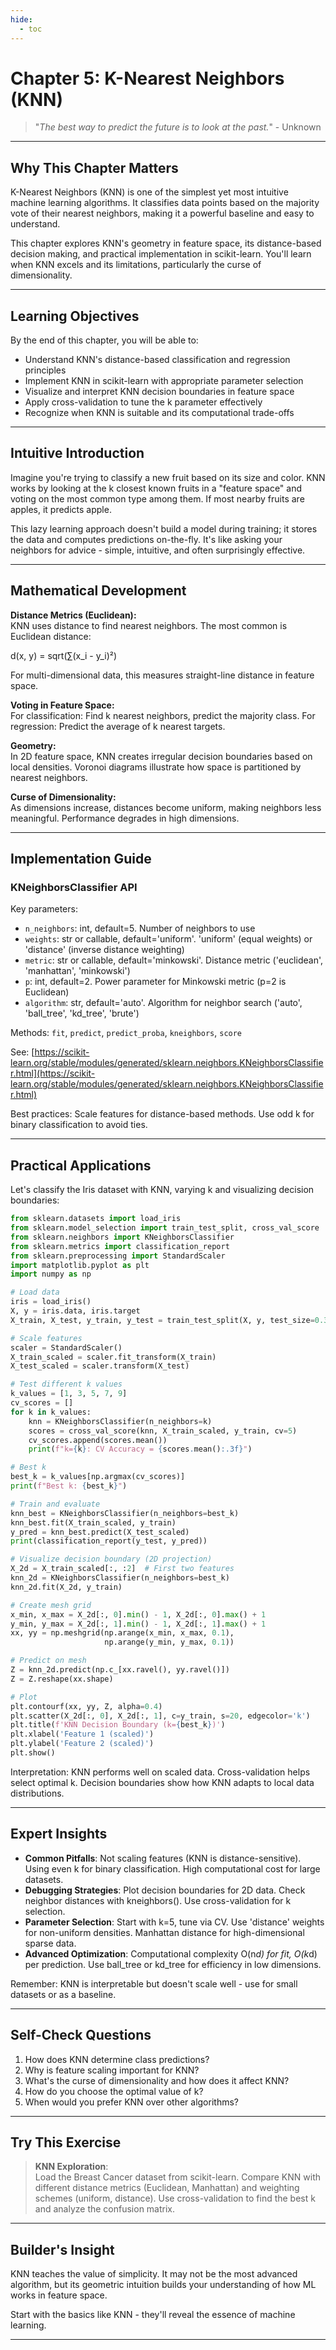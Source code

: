 ```yaml
---
hide:
  - toc
---
```


# Chapter 5: K-Nearest Neighbors (KNN)

> "*The best way to predict the future is to look at the past.*" - Unknown

---

## Why This Chapter Matters

K-Nearest Neighbors (KNN) is one of the simplest yet most intuitive machine learning algorithms. It classifies data points based on the majority vote of their nearest neighbors, making it a powerful baseline and easy to understand.

This chapter explores KNN's geometry in feature space, its distance-based decision making, and practical implementation in scikit-learn. You'll learn when KNN excels and its limitations, particularly the curse of dimensionality.

---

## Learning Objectives

By the end of this chapter, you will be able to:

- Understand KNN's distance-based classification and regression principles
- Implement KNN in scikit-learn with appropriate parameter selection
- Visualize and interpret KNN decision boundaries in feature space
- Apply cross-validation to tune the k parameter effectively
- Recognize when KNN is suitable and its computational trade-offs

---

## Intuitive Introduction

Imagine you're trying to classify a new fruit based on its size and color. KNN works by looking at the k closest known fruits in a "feature space" and voting on the most common type among them. If most nearby fruits are apples, it predicts apple.

This lazy learning approach doesn't build a model during training; it stores the data and computes predictions on-the-fly. It's like asking your neighbors for advice - simple, intuitive, and often surprisingly effective.

---

## Mathematical Development

**Distance Metrics (Euclidean):**	
KNN uses distance to find nearest neighbors. The most common is Euclidean distance:

d(x, y) = sqrt(∑(x_i - y_i)²)

For multi-dimensional data, this measures straight-line distance in feature space.

**Voting in Feature Space:**	
For classification: Find k nearest neighbors, predict the majority class.
For regression: Predict the average of k nearest targets.

**Geometry:**	
In 2D feature space, KNN creates irregular decision boundaries based on local densities. Voronoi diagrams illustrate how space is partitioned by nearest neighbors.

**Curse of Dimensionality:**	
As dimensions increase, distances become uniform, making neighbors less meaningful. Performance degrades in high dimensions.

---

## Implementation Guide

### KNeighborsClassifier API
Key parameters:	
- `n_neighbors`: int, default=5. Number of neighbors to use  
- `weights`: str or callable, default='uniform'. 'uniform' (equal weights) or 'distance' (inverse distance weighting)  
- `metric`: str or callable, default='minkowski'. Distance metric ('euclidean', 'manhattan', 'minkowski')  
- `p`: int, default=2. Power parameter for Minkowski metric (p=2 is Euclidean)  
- `algorithm`: str, default='auto'. Algorithm for neighbor search ('auto', 'ball_tree', 'kd_tree', 'brute')

Methods: `fit`, `predict`, `predict_proba`, `kneighbors`, `score`

See: [https://scikit-learn.org/stable/modules/generated/sklearn.neighbors.KNeighborsClassifier.html](https://scikit-learn.org/stable/modules/generated/sklearn.neighbors.KNeighborsClassifier.html)

Best practices: Scale features for distance-based methods. Use odd k for binary classification to avoid ties.

---

## Practical Applications

Let's classify the Iris dataset with KNN, varying k and visualizing decision boundaries:

```python
from sklearn.datasets import load_iris
from sklearn.model_selection import train_test_split, cross_val_score
from sklearn.neighbors import KNeighborsClassifier
from sklearn.metrics import classification_report
from sklearn.preprocessing import StandardScaler
import matplotlib.pyplot as plt
import numpy as np

# Load data
iris = load_iris()
X, y = iris.data, iris.target
X_train, X_test, y_train, y_test = train_test_split(X, y, test_size=0.3, random_state=42)

# Scale features
scaler = StandardScaler()
X_train_scaled = scaler.fit_transform(X_train)
X_test_scaled = scaler.transform(X_test)

# Test different k values
k_values = [1, 3, 5, 7, 9]
cv_scores = []
for k in k_values:
    knn = KNeighborsClassifier(n_neighbors=k)
    scores = cross_val_score(knn, X_train_scaled, y_train, cv=5)
    cv_scores.append(scores.mean())
    print(f"k={k}: CV Accuracy = {scores.mean():.3f}")

# Best k
best_k = k_values[np.argmax(cv_scores)]
print(f"Best k: {best_k}")

# Train and evaluate
knn_best = KNeighborsClassifier(n_neighbors=best_k)
knn_best.fit(X_train_scaled, y_train)
y_pred = knn_best.predict(X_test_scaled)
print(classification_report(y_test, y_pred))

# Visualize decision boundary (2D projection)
X_2d = X_train_scaled[:, :2]  # First two features
knn_2d = KNeighborsClassifier(n_neighbors=best_k)
knn_2d.fit(X_2d, y_train)

# Create mesh grid
x_min, x_max = X_2d[:, 0].min() - 1, X_2d[:, 0].max() + 1
y_min, y_max = X_2d[:, 1].min() - 1, X_2d[:, 1].max() + 1
xx, yy = np.meshgrid(np.arange(x_min, x_max, 0.1),
                     np.arange(y_min, y_max, 0.1))

# Predict on mesh
Z = knn_2d.predict(np.c_[xx.ravel(), yy.ravel()])
Z = Z.reshape(xx.shape)

# Plot
plt.contourf(xx, yy, Z, alpha=0.4)
plt.scatter(X_2d[:, 0], X_2d[:, 1], c=y_train, s=20, edgecolor='k')
plt.title(f'KNN Decision Boundary (k={best_k})')
plt.xlabel('Feature 1 (scaled)')
plt.ylabel('Feature 2 (scaled)')
plt.show()
```

Interpretation: KNN performs well on scaled data. Cross-validation helps select optimal k. Decision boundaries show how KNN adapts to local data distributions.

---

## Expert Insights

- **Common Pitfalls**: Not scaling features (KNN is distance-sensitive). Using even k for binary classification. High computational cost for large datasets.
- **Debugging Strategies**: Plot decision boundaries for 2D data. Check neighbor distances with kneighbors(). Use cross-validation for k selection.
- **Parameter Selection**: Start with k=5, tune via CV. Use 'distance' weights for non-uniform densities. Manhattan distance for high-dimensional sparse data.
- **Advanced Optimization**: Computational complexity O(n*d) for fit, O(k*d) per prediction. Use ball_tree or kd_tree for efficiency in low dimensions.

Remember: KNN is interpretable but doesn't scale well - use for small datasets or as a baseline.

---

## Self-Check Questions

1. How does KNN determine class predictions?
2. Why is feature scaling important for KNN?
3. What's the curse of dimensionality and how does it affect KNN?
4. How do you choose the optimal value of k?
5. When would you prefer KNN over other algorithms?

---

## Try This Exercise

> **KNN Exploration**:  
> Load the Breast Cancer dataset from scikit-learn. Compare KNN with different distance metrics (Euclidean, Manhattan) and weighting schemes (uniform, distance). Use cross-validation to find the best k and analyze the confusion matrix.

---

## Builder's Insight

KNN teaches the value of simplicity. It may not be the most advanced algorithm, but its geometric intuition builds your understanding of how ML works in feature space.

Start with the basics like KNN - they'll reveal the essence of machine learning.

---


